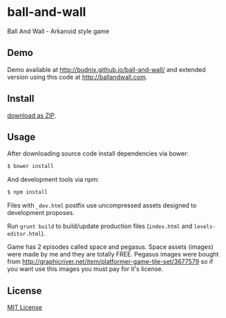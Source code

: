 # ball-and-wall

Ball And Wall - Arkanoid style game

## Demo

Demo available at http://budnix.github.io/ball-and-wall/ and extended version using this code at http://ballandwall.com.

## Install

[download as ZIP](https://github.com/budnix/ball-and-wall/archive/master.zip).

## Usage

After downloading source code install dependencies via bower:

```sh
$ bower install
```

And development tools via npm:

```sh
$ npm install
```

Files with `_dev.html` postfix use uncompressed assets designed to development proposes.

Run `grunt build` to build/update production files (`index.html` and `levels-editor.html`).

Game has 2 episodes called space and pegasus. Space assets (images) were made by me and they are totally FREE.
Pegasus images were bought from http://graphicriver.net/item/platformer-game-tile-set/3677579 so if you want use
this images you must pay for it's license.

## License

[MIT License](http://opensource.org/licenses/MIT)

